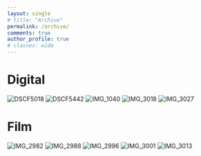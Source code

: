 ```yaml
---
layout: single
# title: "Archive"
permalink: /archive/
comments: true
author_profile: true
# classes: wide
---
```



# Digital

<img src="../assets/images/DSCF5018_Original.jpg" alt="DSCF5018" style="max-width: 75%; height: auto;">
<img src="../assets/images/DSCF5442.jpg" alt="DSCF5442" style="max-width: 75%; height: auto;">
<img src="../assets/images/IMG_1040.JPG" alt="IMG_1040" style="max-width: 75%; height: auto;">
<img src="../assets/images/IMG_3018.JPG" alt="IMG_3018" style="max-width: 75%; height: auto;">
<img src="../assets/images/IMG_3027.JPG" alt="IMG_3027" style="max-width: 75%; height: auto;">


# Film
<img src="../assets/images/IMG_2982.jpg" alt="IMG_2982" style="max-width: 75%; height: auto;">
<img src="../assets/images/IMG_2988.jpg" alt="IMG_2988" style="max-width: 75%; height: auto;">
<img src="../assets/images/IMG_2996.jpg" alt="IMG_2996" style="max-width: 75%; height: auto;">
<img src="../assets/images/IMG_3001.JPG" alt="IMG_3001" style="max-width: 75%; height: auto;">
<img src="../assets/images/IMG_3013.jpg" alt="IMG_3013" style="max-width: 75%; height: auto;">
